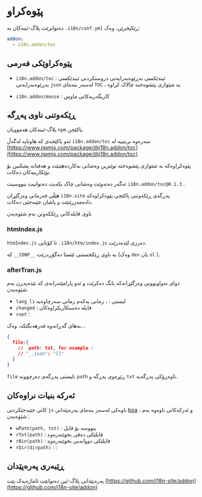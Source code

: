 # پێوەکراو

دەتوانرێت پلاگ-ئینەکان بە `.i18n/conf.yml` ڕێکبخرێن، وەک:

```yml
addon:
  - i18n.addon/toc
```

## پێوەکراوێکی فەرمی

* `i18n.addon/toc` : ئیندێکسی بەڕێوەبەرایەتی
  دروستکردنی ئیندێکسی بەڕێوەبەرایەتی `json` لەسەر بنەمای `TOC` ، بە شێوازی پێشوەختە چالاک کراوە

* `i18n.addon/mouse` : کاریگەریەکانی ماوس

## ڕێکەوتنی ناوی پەڕگە

پلاگ-ئینەکان هەموویان `npm` پاکێجن.

ئەو پاکێجەی کە هاوتایە لەگەڵ `i18n.addon/toc` سەرەوە بریتییە لە [https://www.npmjs.com/package/@i18n.addon/toc](https://www.npmjs.com/package/@i18n.addon/toc)

پێوەکراوەکە بە شێوازی پێشوەختە نوێترین وەشانی بەکاردەهێنێت و هەفتانە پشکنین بۆ نوێکارییەکان دەکات.

ئەگەر دەتەوێت وەشانی چاک بکەیت دەتوانیت بنووسیت `i18n.addon/toc@0.1.3` .

هێڵی فەرمانی وەرگێڕان `i18n.site` پەڕگەی ڕێکەوتنی پاکێجی پێوەکراوەکە دادەمەزرێنێت و پاشان جێبەجێی دەکات.

ناوی فایلەکانی ڕێککەوتن بەم شێوەیەن

### htmIndex.js

`htmIndex.js` تا کۆتایی `.i18n/htm/index.js` دەرزی لێدەدرێت.

کە `__CONF__` بە ناوی ڕێکخستنی ئێستا دەگۆڕدرێت (وەک `dev` یان `ol` ).

### afterTran.js

دوای تەواوبوونی وەرگێڕانەکە بانگ دەکرێت و ئەو پارامێتەرانەی کە تێدەپەڕن بەم شێوەیەن.

* `lang_li` لیستی : ، زمانی یەکەم زمانی سەرچاوەیە
* `changed` : فایلە دەستکاریکراوەکان
* `root` :

بەهای گەڕانەوە فەرهەنگێکە، وەک...

```json
{
  file:{
    //  path: txt, for example :
    // "_.json": "[]"
  }
}
```

`file` لیستی پەڕگەی دەرچوونە، `path` ڕێڕەوی پەڕگە و `txt` ناوەڕۆکی پەڕگەیە.

## ئەرکە بنیات نراوەکان

کاتی جێبەجێکردنی `js` ناوەکی لەسەر بنەمای پەرەپێدانی [boa](https://github.com/boa-dev/boa) ، و ئەرکەکانی ناوەوە بەم شێوەیەن :

* `wPath(path, txt)` : بنووسە بۆ فایل
* `rTxt(path)` : فایلێکی دەقی بخوێنەرەوە
* `rBin(path)` : فایلێکی دووانەیی بخوێنەرەوە
* `rDir(dirpath)` : :

## ڕێبەری پەرەپێدان

پەرەپێدانی پلاگ-ئین دەتوانێت ئاماژەیەک بێت [https://github.com/i18n-site/addon](https://github.com/i18n-site/addon)